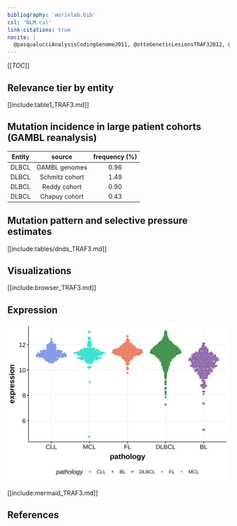 ```yaml
---
bibliography: 'morinlab.bib'
csl: 'NLM.csl'
link-citations: true
nocite: |
  @pasqualucciAnalysisCodingGenome2011, @ottoGeneticLesionsTRAF32012, @rossiAlterationBIRC3Multiple2011, 
---
```

[[_TOC_]]


## Relevance tier by entity

[[include:table1_TRAF3.md]]

## Mutation incidence in large patient cohorts (GAMBL reanalysis)

|Entity|source        |frequency (%)|
|:------:|:--------------:|:-------------:|
|DLBCL |GAMBL genomes |0.96         |
|DLBCL |Schmitz cohort|1.49         |
|DLBCL |Reddy cohort  |0.90         |
|DLBCL |Chapuy cohort |0.43         |

## Mutation pattern and selective pressure estimates

[[include:tables/dnds_TRAF3.md]]

## Visualizations

[[include:browser_TRAF3.md]]

## Expression
![](images/gene_expression/TRAF3_by_pathology.svg)
<!-- ORIGIN: rossiAlterationBIRC3Multiple2011a -->
<!-- MZL: rossiAlterationBIRC3Multiple2011a -->
<!-- DLBCL: pasqualucciAnalysisCodingGenome2011 -->
<!-- PMBL: ottoGeneticLesionsTRAF32012a -->

[[include:mermaid_TRAF3.md]]

## References
